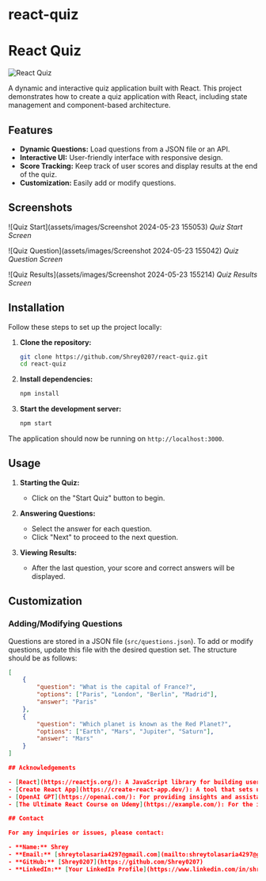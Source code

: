 # react-quiz

# React Quiz

![React Quiz](https://via.placeholder.com/728x90.png?text=React+Quiz+Banner)

A dynamic and interactive quiz application built with React. This project demonstrates how to create a quiz application with React, including state management and component-based architecture.

## Features

- **Dynamic Questions:** Load questions from a JSON file or an API.
- **Interactive UI:** User-friendly interface with responsive design.
- **Score Tracking:** Keep track of user scores and display results at the end of the quiz.
- **Customization:** Easily add or modify questions.

## Screenshots

![Quiz Start](assets/images/Screenshot 2024-05-23 155053)
*Quiz Start Screen*

![Quiz Question](assets/images/Screenshot 2024-05-23 155042)
*Quiz Question Screen*

![Quiz Results](assets/images/Screenshot 2024-05-23 155214)
*Quiz Results Screen*

## Installation

Follow these steps to set up the project locally:

1. **Clone the repository:**
    ```bash
    git clone https://github.com/Shrey0207/react-quiz.git
    cd react-quiz
    ```

2. **Install dependencies:**
    ```bash
    npm install
    ```

3. **Start the development server:**
    ```bash
    npm start
    ```

The application should now be running on `http://localhost:3000`.

## Usage

1. **Starting the Quiz:**
    - Click on the "Start Quiz" button to begin.

2. **Answering Questions:**
    - Select the answer for each question.
    - Click "Next" to proceed to the next question.

3. **Viewing Results:**
    - After the last question, your score and correct answers will be displayed.

## Customization

### Adding/Modifying Questions

Questions are stored in a JSON file (`src/questions.json`). To add or modify questions, update this file with the desired question set. The structure should be as follows:

```json
[
    {
        "question": "What is the capital of France?",
        "options": ["Paris", "London", "Berlin", "Madrid"],
        "answer": "Paris"
    },
    {
        "question": "Which planet is known as the Red Planet?",
        "options": ["Earth", "Mars", "Jupiter", "Saturn"],
        "answer": "Mars"
    }
]

## Acknowledgements

- [React](https://reactjs.org/): A JavaScript library for building user interfaces.
- [Create React App](https://create-react-app.dev/): A tool that sets up a modern web app by running one command.
- [OpenAI GPT](https://openai.com/): For providing insights and assistance during the development process.
- [The Ultimate React Course on Udemy](https://example.com/): For the inspiration and learning resources provided.

## Contact

For any inquiries or issues, please contact:

- **Name:** Shrey
- **Email:** [shreytolasaria4297@gmail.com](mailto:shreytolasaria4297@gmail.com)
- **GitHub:** [Shrey0207](https://github.com/Shrey0207)
- **LinkedIn:** [Your LinkedIn Profile](https://www.linkedin.com/in/shrey-tolasaria-176381231/)



